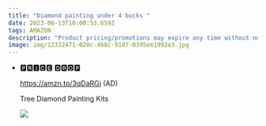 ```yaml
---
title: "Diamond painting under 4 bucks "
date: 2023-06-13T10:00:53.659Z
tags: AMAZON
description: "Product pricing/promotions may expire any time without notice.  "
image: img/12332471-020c-468c-91d7-0395ee1992e3.jpg
---
```

* <!--StartFragment-->

  🅿🆁🅸🅲🅴 🅳🆁🅾🅿

  https://amzn.to/3qDaRGi (AD)

  Tree Diamond Painting Kits

  <!--EndFragment--><!--StartFragment-->

  ![](https://m.media-amazon.com/images/I/81EKcJ8+fhL._AC_SL1500_.jpg)

  <!--EndFragment-->

![]()